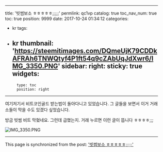 
---
title: '빗썸보소 ㅎㅎㅎㅎㅎ;;;;;'
permlink: qc1vp
catalog: true
toc_nav_num: true
toc: true
position: 9999
date: 2017-10-24 01:34:12
categories:
- kr
tags:
- kr
thumbnail: 'https://steemitimages.com/DQmeUjK79CDDkAFRAh6TNWQtyf4P1ft54q9cZAbUqJdXwr6/IMG_3350.PNG'
sidebar:
    right:
        sticky: true
widgets:
    -
        type: toc
        position: right
---


여기저기서 비트코인골드 받는법이 돌아다니고 있었습니다.  그 글들을 보면서 이거 거래소들이 막을 수도 있겠다 싶었습니다.  

방금 빗썸 비트 막혔네요. 그런데 급했는지. 거래 누르면 이런 글이 뜹니다 ㅎㅎㅎㅎ;;;


![IMG_3350.PNG](https://steemitimages.com/DQmeUjK79CDDkAFRAh6TNWQtyf4P1ft54q9cZAbUqJdXwr6/IMG_3350.PNG)

- - -

This page is synchronized from the post: ['빗썸보소 ㅎㅎㅎㅎㅎ;;;;;'](https://steemit.com/@kingbit/qc1vp)
